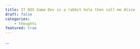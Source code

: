 ```yaml
---
title: If DOS Game Dev is a rabbit hole then call me Alice
draft: false
categories:
    - thoughts
featured: true
---
```


...
